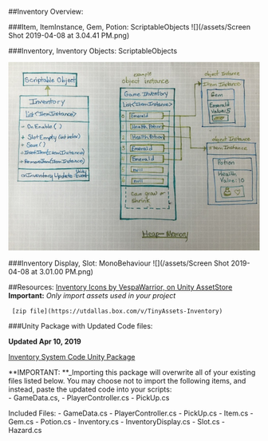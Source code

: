 ##Inventory Overview:


###Item, ItemInstance, Gem, Potion: ScriptableObjects
![](/assets/Screen Shot 2019-04-08 at 3.04.41 PM.png)

###Inventory, Inventory Objects: ScriptableObjects

![Inventory Scriptable Objects](/assets/IMG_3136.JPG)

###Inventory Display, Slot: MonoBehaviour
![](/assets/Screen Shot 2019-04-08 at 3.01.00 PM.png)


##Resources:
[Inventory Icons by VespaWarrior, on Unity AssetStore](http://www.vespawarrior.com/portfolio/)
**Important:** _Only import assets used in your project_

     [zip file](https://utdallas.box.com/v/TinyAssets-Inventory)
    

###Unity Package with Updated Code files:

**Updated Apr 10, 2019**

[Inventory System Code Unity Package](https://utdallas.box.com/v/InventorySystem-Code)

**IMPORTANT: **_Importing this package will overwrite all of your existing files listed below.
You may choose not to import the following items, and instead, paste the updated code into your scripts:  
    - GameData.cs, 
    - PlayerController.cs 
    - PickUp.cs


Included Files: 
    - GameData.cs
    - PlayerController.cs
    - PickUp.cs
    - Item.cs
    - Gem.cs
    - Potion.cs
    - Inventory.cs
    - InventoryDisplay.cs
    - Slot.cs
    - Hazard.cs